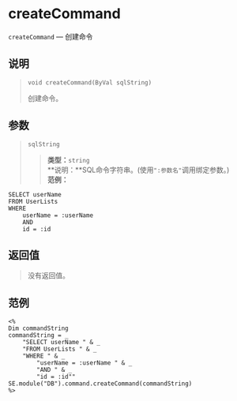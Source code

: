 createCommand
=============
`createCommand` &mdash; 创建命令

说明
----
>     void createCommand(ByVal sqlString)
> 创建命令。

参数
----
> `sqlString`
>> **类型：**`string`  
>> **说明：**SQL命令字符串。(使用`":参数名"`调用绑定参数。)  
>> **范例：**
>>
    SELECT userName
    FROM UserLists
    WHERE
        userName = :userName
        AND
        id = :id

返回值
------
> 没有返回值。

范例
----
>
    <%
    Dim commandString
    commandString = _
        "SELECT userName " & _
        "FROM UserLists " & _
        "WHERE " & _
            "userName = :userName " & _
            "AND " & _
            "id = :id""
    SE.module("DB").command.createCommand(commandString)
    %>
